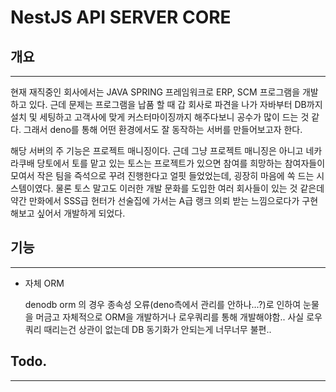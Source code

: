# NestJS API SERVER CORE

## 개요
***
현재 재직중인 회사에서는 JAVA SPRING 프레임워크로 ERP, SCM 프로그램을 개발하고 있다. 근데 문제는 프로그램을 납품 할 때 갑 회사로 파견을 나가 자바부터 DB까지 설치 및 세팅하고 고객사에 맞게 커스터마이징까지 해주다보니 공수가 많이 드는 것 같다. 그래서 deno를 통해 어떤 환경에서도 잘 동작하는 서버를 만들어보고자 한다.

해당 서버의 주 기능은 프로젝트 매니징이다. 근데 그냥 프로젝트 매니징은 아니고 네카라쿠배 당토에서 토를 맡고 있는 토스는 프로젝트가 있으면 참여를 희망하는 참여자들이 모여서 작은 팀을 즉석으로 꾸려 진행한다고 얼핏 들었었는데, 굉장히 마음에 쏙 드는 시스템이였다. 물론 토스 말고도 이러한 개발 문화를 도입한 여러 회사들이 있는 것 같은데 약간 만화에서 SSS급 헌터가 선술집에 가서는 A급 랭크 의뢰 받는 느낌으로다가 구현해보고 싶어서 개발하게 되었다. 

## 기능
***
- 자체 ORM

    denodb orm 의 경우 종속성 오류(deno측에서 관리를 안하나...?)로 인하여 눈물을 머금고 자체적으로 ORM을 개발하거나 로우쿼리를 통해 개발해야함.. 사실 로우쿼리 때리는건 상관이 없는데 DB 동기화가 안되는게 너무너무 불편..

## Todo.
***